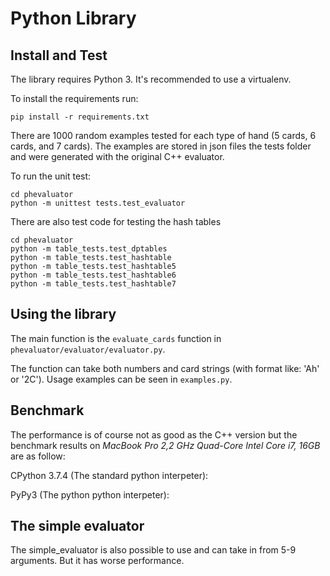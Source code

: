 # Python Library

## Install and Test
The library requires Python 3. It's recommended to use a virtualenv. 

To install the requirements run:
```
pip install -r requirements.txt
``` 


There are 1000 random examples tested for each type of hand (5 cards, 6 cards, and 7 cards). The examples are stored in json files the tests folder and were generated with the original C++ evaluator.


To run the unit test:

```
cd phevaluator
python -m unittest tests.test_evaluator
```

There are also test code for testing the hash tables
```
cd phevaluator
python -m table_tests.test_dptables
python -m table_tests.test_hashtable
python -m table_tests.test_hashtable5
python -m table_tests.test_hashtable6
python -m table_tests.test_hashtable7
```

## Using the library
The main function is the `evaluate_cards` function in `phevaluator/evaluator/evaluator.py`.

The function can take both numbers and card strings (with format like: 'Ah' or '2C'). Usage examples can be seen in `examples.py`.

## Benchmark

The performance is of course not as good as the C++ version but the benchmark results on *MacBook Pro 2,2 GHz Quad-Core Intel Core i7, 16GB* are as follow:

CPython 3.7.4 (The standard python interpeter):


PyPy3 (The python python interpeter):


## The simple evaluator

The simple_evaluator is also possible to use and can take in from 5-9 arguments. But it has worse performance.
